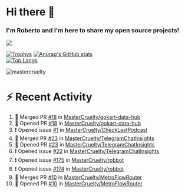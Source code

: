 # Hi there 👋
### I'm Roberto and I'm here to share my open source projects!

<img src="https://komarev.com/ghpvc/?username=mastercruelty&label=Profile views&color=0e75b6"><br>

[![Trophys](https://github-profile-trophy.vercel.app/?username=mastercruelty)](https://github.com/ryo-ma/github-profile-trophy)
[![Anurag's GitHub stats](https://github-readme-stats.vercel.app/api?username=mastercruelty&show_icons=true&theme=tokyonight)](https://github.com/anuraghazra/github-readme-stats)<br>
[![Top Langs](https://github-readme-stats.vercel.app/api/top-langs/?username=mastercruelty&langs_count=10&hide=jupyter%20notebook&exclude_repo=Alarm-project&layout=compact&theme=tokyonight)](https://github.com/anuraghazra/github-readme-stats)
<p><img align="center" src="https://github-readme-streak-stats.herokuapp.com/?user=mastercruelty&" alt="mastercruelty" /></p>

# :zap: Recent Activity
<!--START_SECTION:activity-->
1. 🎉 Merged PR [#18](https://github.com/MasterCruelty/gokart-data-hub/pull/18) in [MasterCruelty/gokart-data-hub](https://github.com/MasterCruelty/gokart-data-hub)
2. 💪 Opened PR [#18](https://github.com/MasterCruelty/gokart-data-hub/pull/18) in [MasterCruelty/gokart-data-hub](https://github.com/MasterCruelty/gokart-data-hub)
3. ❗ Opened issue [#1](https://github.com/MasterCruelty/CheckLastPodcast/issues/1) in [MasterCruelty/CheckLastPodcast](https://github.com/MasterCruelty/CheckLastPodcast)
4. 🎉 Merged PR [#23](https://github.com/MasterCruelty/TelegramChatInsights/pull/23) in [MasterCruelty/TelegramChatInsights](https://github.com/MasterCruelty/TelegramChatInsights)
5. 💪 Opened PR [#23](https://github.com/MasterCruelty/TelegramChatInsights/pull/23) in [MasterCruelty/TelegramChatInsights](https://github.com/MasterCruelty/TelegramChatInsights)
6. ❗ Opened issue [#22](https://github.com/MasterCruelty/TelegramChatInsights/issues/22) in [MasterCruelty/TelegramChatInsights](https://github.com/MasterCruelty/TelegramChatInsights)
7. ❗ Opened issue [#175](https://github.com/MasterCruelty/robbot/issues/175) in [MasterCruelty/robbot](https://github.com/MasterCruelty/robbot)
8. ❗ Opened issue [#174](https://github.com/MasterCruelty/robbot/issues/174) in [MasterCruelty/robbot](https://github.com/MasterCruelty/robbot)
9. 🎉 Merged PR [#10](https://github.com/MasterCruelty/MetroFlowRouter/pull/10) in [MasterCruelty/MetroFlowRouter](https://github.com/MasterCruelty/MetroFlowRouter)
10. 💪 Opened PR [#10](https://github.com/MasterCruelty/MetroFlowRouter/pull/10) in [MasterCruelty/MetroFlowRouter](https://github.com/MasterCruelty/MetroFlowRouter)
<!--END_SECTION:activity-->
